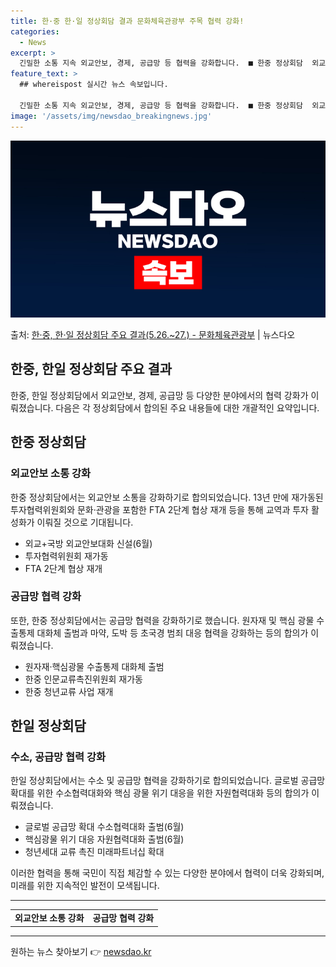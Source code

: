 ```yaml
---
title: 한·중 한·일 정상회담 결과 문화체육관광부 주목 협력 강화!
categories:
  - News
excerpt: >
  긴밀한 소통 지속 외교안보, 경제, 공급망 등 협력을 강화합니다.  ■ 한중 정상회담  외교안보 소통 강화 …
feature_text: >
  ## whereispost 실시간 뉴스 속보입니다.

  긴밀한 소통 지속 외교안보, 경제, 공급망 등 협력을 강화합니다.  ■ 한중 정상회담  외교안보 소통 강화 …
image: '/assets/img/newsdao_breakingnews.jpg'
---
```


![뉴스다오 속보](/assets/img/newsdao_breakingnews.jpg)

<p>출처: <a href="https://newsdao.kr/3931" rel="dofollow">한·중, 한·일 정상회담 주요 결과(5.26.~27.) - 문화체육관광부</a> | 뉴스다오</p>

<h2 data-ke-size="size26">한중, 한일 정상회담 주요 결과</h2>
<p data-ke-size="size16">한중, 한일 정상회담에서 외교안보, 경제, 공급망 등 다양한 분야에서의 협력 강화가 이뤄졌습니다. 다음은 각 정상회담에서 합의된 주요 내용들에 대한 개괄적인 요약입니다. </p>

<h2 data-ke-size="size24">한중 정상회담</h2>
<h3>외교안보 소통 강화</h3>
<p data-ke-size="size16">한중 정상회담에서는 외교안보 소통을 강화하기로 합의되었습니다. 13년 만에 재가동된 투자협력위원회와 문화·관광을 포함한 FTA 2단계 협상 재개 등을 통해 교역과 투자 활성화가 이뤄질 것으로 기대됩니다.</p>
<ul>
	<li>외교+국방 외교안보대화 신설(6월)</li>
	<li>투자협력위원회 재가동</li>
	<li>FTA 2단계 협상 재개</li>
</ul>

<h3>공급망 협력 강화</h3>
<p data-ke-size="size16">또한, 한중 정상회담에서는 공급망 협력을 강화하기로 했습니다. 원자재 및 핵심 광물 수출통제 대화체 출범과 마약, 도박 등 초국경 범죄 대응 협력을 강화하는 등의 합의가 이뤄졌습니다.</p>
<ul> 
	<li>원자재·핵심광물 수출통제 대화체 출범</li>
	<li>한중 인문교류촉진위원회 재가동</li>
	<li>한중 청년교류 사업 재개</li>
</ul>

<h2 data-ke-size="size24">한일 정상회담</h2>
<h3>수소, 공급망 협력 강화</h3>
<p data-ke-size="size16">한일 정상회담에서는 수소 및 공급망 협력을 강화하기로 합의되었습니다. 글로벌 공급망 확대를 위한 수소협력대화와 핵심 광물 위기 대응을 위한 자원협력대화 등의 합의가 이뤄졌습니다.</p>
<ul>
	<li>글로벌 공급망 확대 수소협력대화 출범(6월)</li>
	<li>핵심광물 위기 대응 자원협력대화 출범(6월)</li>
	<li>청년세대 교류 촉진 미래파트너십 확대</li>
</ul>

<p data-ke-size="size16">이러한 협력을 통해 국민이 직접 체감할 수 있는 다양한 분야에서 협력이 더욱 강화되며, 미래를 위한 지속적인 발전이 모색됩니다.</p>

<hr>
<table>
	<tr>
		<td style="text-align: center; height: 17px;"><b>외교안보 소통 강화</b></td>
		<td style="text-align: center; height: 17px;"><b>공급망 협력 강화</b></td>
	</tr>
</table>
<hr> 

원하는 뉴스 찾아보기 👉 <a href="https://newsdao.kr" rel="dofollow">newsdao.kr</a>


